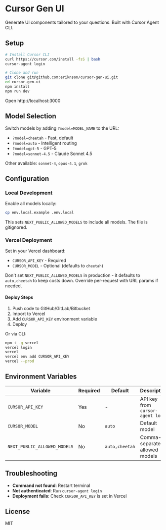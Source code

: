 # Cursor Gen UI

Generate UI components tailored to your questions. Built with Cursor Agent CLI.

## Setup

```bash
# Install Cursor CLI
curl https://cursor.com/install -fsS | bash
cursor-agent login

# Clone and run
git clone git@github.com:eriknson/cursor-gen-ui.git
cd cursor-gen-ui
npm install
npm run dev
```

Open http://localhost:3000

## Model Selection

Switch models by adding `?model=MODEL_NAME` to the URL:
- `?model=cheetah` - Fast, default
- `?model=auto` - Intelligent routing
- `?model=gpt-5` - GPT-5
- `?model=sonnet-4.5` - Claude Sonnet 4.5

Other available: `sonnet-4`, `opus-4.1`, `grok`

## Configuration

### Local Development

Enable all models locally:

```bash
cp env.local.example .env.local
```

This sets `NEXT_PUBLIC_ALLOWED_MODELS` to include all models. The file is gitignored.

### Vercel Deployment

Set in your Vercel dashboard:
- `CURSOR_API_KEY` - Required
- `CURSOR_MODEL` - Optional (defaults to `cheetah`)

Don't set `NEXT_PUBLIC_ALLOWED_MODELS` in production - it defaults to `auto,cheetah` to keep costs down. Override per-request with URL params if needed.

#### Deploy Steps

1. Push code to GitHub/GitLab/Bitbucket
2. Import to Vercel
3. Add `CURSOR_API_KEY` environment variable
4. Deploy

Or via CLI:
```bash
npm i -g vercel
vercel login
vercel
vercel env add CURSOR_API_KEY
vercel --prod
```

## Environment Variables

| Variable | Required | Default | Description |
|----------|----------|---------|-------------|
| `CURSOR_API_KEY` | Yes | - | API key from `cursor-agent login` |
| `CURSOR_MODEL` | No | `auto` | Default model |
| `NEXT_PUBLIC_ALLOWED_MODELS` | No | `auto,cheetah` | Comma-separated allowed models |

## Troubleshooting

- **Command not found**: Restart terminal
- **Not authenticated**: Run `cursor-agent login`
- **Deployment fails**: Check `CURSOR_API_KEY` is set in Vercel

## License

MIT
